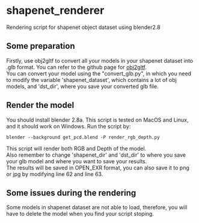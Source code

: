 # shapenet_renderer
Rendering script for shapenet object dataset using blender2.8

## Some preparation
Firstly, use obj2gltf to convert all your models in your shapenet dataset into .glb format. You can refer to the github page for [obj2gltf](https://github.com/CesiumGS/obj2gltf).<br/>
You can convert your model using the "convert_glb.py", in which you need to modify the variable 'shapenet_dataset', which contains a lot of obj models, and 'dst_dir', where you save your converted glb file.

## Render the model
You should install blender 2.8a. This script is tested on MacOS and Linux, and it should work on Windows.
Run the script by:
```
blender --background get_pcd.blend -P render_rgb_depth.py
```
This script will render both RGB and Depth of the model.<br/>
Also remember to change 'shapenet_dir' and 'dst_dir' to where you save your glb model and where you want to save your results.<br/>
The results will be saved in OPEN_EXR format, you can also save it to png or jpg by modifying line 62 and line 63.

## Some issues during the rendering
Some models in shapenet dataset are not able to load, therefore, you will have to delete the model when you find your script stoping.
